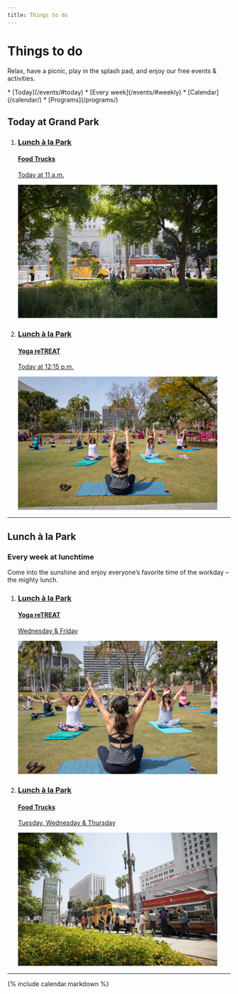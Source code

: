```yaml
---
title: Things to do
---
```



Things to do
=============================================

Relax, have a picnic, play in the splash pad, and enjoy our free events & activities.

<nav markdown="1">
*   [Today](/events/#today)
*   [Every week](/events/#weekly)
*   [Calendar](/calendar/)
*   [Programs](/programs/)
</nav>

<!-- 
Lunchtime yoga, summer dance sessions, free admission holiday celebrations, and more!

<nav markdown="1">
*   [Lunch à la Park](/lunch/)
*   [Summer season](/summer/)
</nav>
-->

## Today at <span class="avoid-break">Grand Park</span> <a id="today"></a>

<ol class="event-list" style="grid-template-columns: 1fr 1fr;">
  <li>
    <a href="/food-trucks/">
      <div>
        <h3>Lunch à la Park</h3>
        <h4>Food Trucks</h4>
        <!--
        <p>Today from <time datetime="11:00">11 a.m.</time> to <time datetime="14:00">2 p.m.</time></p>
        -->
        <p>
          Today at 11 a.m.
          <!--<br />June 11–13<br /><time datetime="11:00">11 a.m.</time> to <time datetime="14:00">2 p.m.</time>-->
        </p>
      </div>
      <img src="/uploads/food-trucks-3.jpg" height="300" alt="" />
    </a>
  </li>
  <li>
    <a href="/yoga/">
      <div>
        <h3>Lunch à la Park</h3>
        <h4>Yoga reTREAT</h4>
        <!--
        <p>Today from <time datetime="12:15">12:15 p.m.</time> to <time datetime="13:00">1:00 p.m.</time></p>
        -->
        <p>
          Today at 12:15 p.m.
          <!--
          <br />June 12 &amp; 14<br /><time datetime="12:15">12:15 p.m.</time> to <time datetime="13:00">1:00 p.m.</time>
          -->
        </p>
      </div>
      <img src="/uploads/yoga-3.jpg" height="300" alt="" />
    </a>
  </li>
</ol>

* * *

## Lunch à la Park<a id="weekly"></a>

### Every week at lunchtime

Come into the sunshine and enjoy everyone’s favorite time of the workday – the mighty lunch.

<ol class="event-list" style="grid-template-columns: 1fr 1fr;">
  <li>
    <a href="/yoga/">
      <div>
        <h3>Lunch à la Park</h3>
        <h4>Yoga reTREAT</h4>
        <!--
        <p>Today from <time datetime="12:15">12:15 p.m.</time> to <time datetime="13:00">1:00 p.m.</time></p>
        -->
        <p>
          Wednesday &amp; Friday
          <!--
          <br />June 12 &amp; 14<br /><time datetime="12:15">12:15 p.m.</time> to <time datetime="13:00">1:00 p.m.</time>
          -->
        </p>
      </div>
      <img src="/uploads/yoga-4.jpg" height="300" alt="" />
    </a>
  </li>
  <li>
    <a href="/food-trucks/">
      <div>
        <h3>Lunch à la Park</h3>
        <h4>Food Trucks</h4>
        <!--
        <p>Today from <time datetime="11:00">11 a.m.</time> to <time datetime="14:00">2 p.m.</time></p>
        -->
        <p>
          Tuesday, Wednesday &amp; Thursday
          <!--<br />June 11–13<br /><time datetime="11:00">11 a.m.</time> to <time datetime="14:00">2 p.m.</time>-->
        </p>
      </div>
      <img src="/uploads/food-trucks-4.jpg" height="300" alt="" />
    </a>
  </li>
</ol>

* * *

{% include calendar.markdown %}


